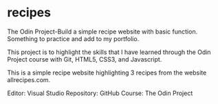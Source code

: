 # recipes
The Odin Project-Build a simple recipe website with basic function. Something to practice and add to my portfolio.

This project is to highlight the skills that I have learned through the Odin Project course with Git, HTML5, CSS3, and Javascript.

This is a simple recipe website highlighting 3 recipes from the website allrecipes.com. 

Editor: Visual Studio
Repository: GitHub
Course: The Odin Project
